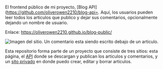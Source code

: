 El frontend público de mi proyecto, [Blog API](https://github.com/oliverowen2210/blog-api=. Aquí, los usuarios pueden leer todos los articulos que publico
y dejar sus comentarios, opcionalmente dejando un nombre de usuario.

Enlace: https://oliverowen2210.github.io/blog-public/

![Imagen del sitio. Un comentario esta siendo escrito debajo de un articulo.](https://user-images.githubusercontent.com/95064346/213932010-2313b481-b128-4278-a014-0b90634ae49d.png)

Esta repositorio forma parte de un proyecto que consiste de tres sitios: esta página, el [API](https://github.com/oliverowen2210/blog-api) donde se descargan y publican los articulos y comentarios, y un [sito privado](https://github.com/oliverowen2210/blog-private) en donde puedo crear, editar y borrar articulos.
